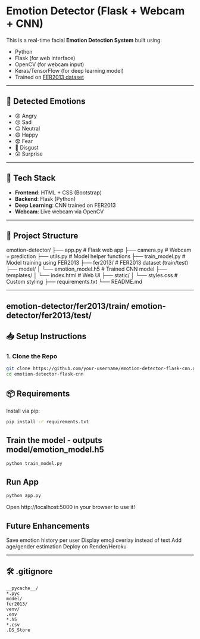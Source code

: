 # Emotion Detector (Flask + Webcam + CNN)

This is a real-time facial **Emotion Detection System** built using:
- Python
- Flask (for web interface)
- OpenCV (for webcam input)
- Keras/TensorFlow (for deep learning model)
- Trained on [FER2013 dataset](https://www.kaggle.com/datasets/msambare/fer2013)


----

## 🎯 Detected Emotions

- 😠 Angry
- 😢 Sad
- 😐 Neutral
- 😄 Happy
- 😨 Fear
- 🤢 Disgust
- 😲 Surprise

---

## 🧠 Tech Stack

- **Frontend**: HTML + CSS (Bootstrap)
- **Backend**: Flask (Python)
- **Deep Learning**: CNN trained on FER2013
- **Webcam**: Live webcam via OpenCV

---

## 🧰 Project Structure
emotion-detector/
├── app.py # Flask web app
├── camera.py # Webcam + prediction
├── utils.py # Model helper functions
├── train_model.py # Model training using FER2013
├── fer2013/ # FER2013 dataset (train/test)
├── model/
│ └── emotion_model.h5 # Trained CNN model
├── templates/
│ └── index.html # Web UI
├── static/
│ └── styles.css # Custom styling
├── requirements.txt
└── README.md

---
emotion-detector/fer2013/train/
emotion-detector/fer2013/test/
---

## 📥 Setup Instructions

### 1. Clone the Repo

```bash
git clone https://github.com/your-username/emotion-detector-flask-cnn.git
cd emotion-detector-flask-cnn
```

## 📦 Requirements

Install via pip:

```bash
pip install -r requirements.txt
```
## Train the model - outputs model/emotion_model.h5
```bash
python train_model.py
```

## Run App
```bash
python app.py
```
Open http://localhost:5000 in your browser to use it!

##  Future Enhancements

Save emotion history per user
Display emoji overlay instead of text
Add age/gender estimation
Deploy on Render/Heroku


---

## 🛠️ .gitignore

```gitignore
__pycache__/
*.pyc
model/
fer2013/
venv/
.env
*.h5
*.csv
.DS_Store
